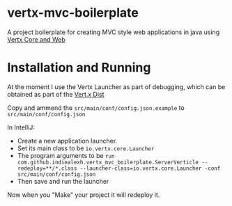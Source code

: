 # vertx-mvc-boilerplate

A project boilerplate for creating MVC style web applications in java using [Vertx Core and Web](http://vertx.io/)

# Installation and Running

At the moment I use the Vertx Launcher as part of debugging, which can be obtained as part of the [Vert.x Dist](http://vertx.io/download/)

Copy and ammend the `src/main/conf/config.json.example` to `src/main/conf/config.json`

In IntelliJ:

- Create a new application launcher.
- Set its main class to be `io.vertx.core.Launcher`
- The program arguments to be `run com.github.indiealexh.vertx_mvc_boilerplate.ServerVerticle --redeploy=**/*.class --launcher-class=io.vertx.core.Launcher -conf src/main/conf/config.json`
- Then save and run the launcher

Now when you "Make" your project it will redeploy it.